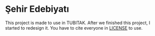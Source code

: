 # Şehir Edebiyatı

This project is made to use in TUBITAK. After we finished this project, I started to redesign it.
You have to cite everyone in [LICENSE](/LISENCE.md) to use.